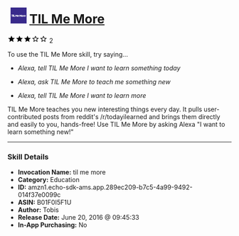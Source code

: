 # &nbsp;<img src="skill_icon" alt="TIL Me More icon" width="36"> [TIL Me More](http://alexa.amazon.com/#skills/amzn1.echo-sdk-ams.app.289ec209-b7c5-4a99-9492-014f37e0099c)
![3 stars](../../images/ic_star_black_18dp_1x.png)![3 stars](../../images/ic_star_black_18dp_1x.png)![3 stars](../../images/ic_star_black_18dp_1x.png)![3 stars](../../images/ic_star_border_black_18dp_1x.png)![3 stars](../../images/ic_star_border_black_18dp_1x.png) 2

To use the TIL Me More skill, try saying...

* *Alexa, tell TIL Me More I want to learn something today*

* *Alexa, ask TIL Me More to teach me something new*

* *Alexa, tell TIL Me More I want to learn more*

TIL Me More teaches you new interesting things every day. It pulls user-contributed posts from reddit's /r/todayilearned and brings them directly and easily to you, hands-free! Use TIL Me More by asking Alexa "I want to learn something new!"

***

### Skill Details

* **Invocation Name:** til me more
* **Category:** Education
* **ID:** amzn1.echo-sdk-ams.app.289ec209-b7c5-4a99-9492-014f37e0099c
* **ASIN:** B01F0I5F1U
* **Author:** Tobis
* **Release Date:** June 20, 2016 @ 09:45:33
* **In-App Purchasing:** No
